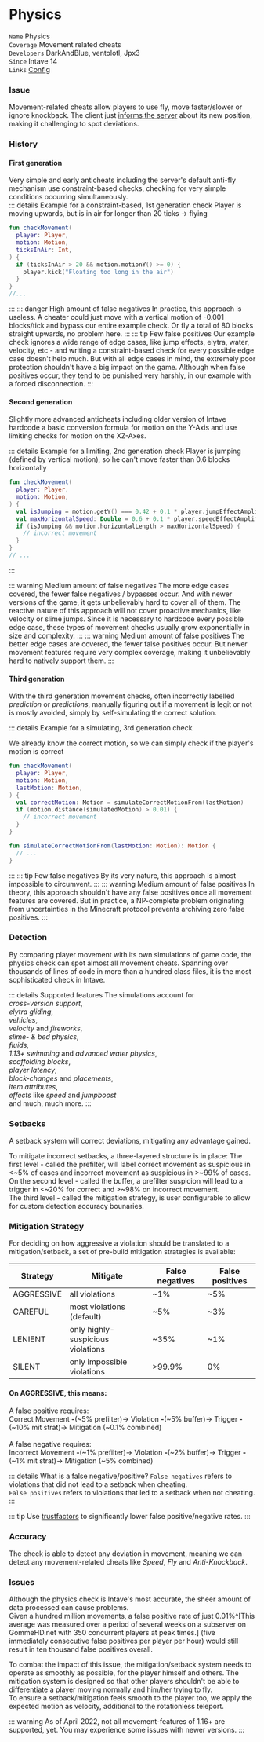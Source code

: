 # Physics

`Name` Physics<br>
`Coverage` Movement related cheats<br>
`Developers` DarkAndBlue, ventolotl, Jpx3<br>
`Since` Intave 14<br>
`Links` [Config](/mechanics/configuration-02-settings.md#physics)<br>

### Issue
Movement-related cheats allow players to use fly, move faster/slower or ignore knockback.
The client just [informs the server](https://wiki.vg/Protocol#Player_Position) about its new position, 
making it challenging to spot deviations.

### History

#### First generation
Very simple and early anticheats including the server's default anti-fly mechanism use constraint-based checks, checking for very simple conditions occurring simultaneously.
<br>
::: details Example for a constraint-based, 1st generation check
Player is moving upwards, but is in air for longer than 20 ticks -> flying
```kotlin
fun checkMovement(
  player: Player,
  motion: Motion,
  ticksInAir: Int,
) {
  if (ticksInAir > 20 && motion.motionY() >= 0) {
    player.kick("Floating too long in the air")
  }
}
//...
```
:::
::: danger High amount of false negatives
In practice, this approach is useless.
A cheater could just move with a vertical motion of -0.001 blocks/tick and bypass our entire example check.
Or fly a total of 80 blocks straight upwards, no problem here.
:::
::: tip Few false positives
Our example check ignores a wide range of edge cases, like jump effects, elytra, water, velocity, etc - and
writing a constraint-based check for every possible edge case doesn't help much.
But with all edge cases in mind, the extremely poor protection shouldn't have a big impact on the game.
Although when false positives occur, they tend to be punished very harshly, in our example with a forced disconnection.
:::

#### Second generation
Slightly more advanced anticheats including older version of Intave hardcode a basic conversion formula for motion on the Y-Axis and use limiting checks for motion on the XZ-Axes.

::: details Example for a limiting, 2nd generation check
Player is jumping (defined by vertical motion), so he can't move faster than 0.6 blocks horizontally
```kotlin
fun checkMovement(
  player: Player,
  motion: Motion,
) {
  val isJumping = motion.getY() === 0.42 + 0.1 * player.jumpEffectAmplifier
  val maxHorizontalSpeed: Double = 0.6 + 0.1 * player.speedEffectAmplifier
  if (isJumping && motion.horizontalLength > maxHorizontalSpeed) {
    // incorrect movement
  }
}
// ...
```
:::

::: warning Medium amount of false negatives
The more edge cases covered, the fewer false negatives / bypasses occur.
And with newer versions of the game, it gets unbelievably hard to cover all of them.
The reactive nature of this approach will not cover proactive mechanics, like velocity or slime jumps.
Since it is necessary to hardcode every possible edge case, these types of movement checks usually grow exponentially in size and complexity.
:::
::: warning Medium amount of false positives
The better edge cases are covered, the fewer false positives occur.
But newer movement features require very complex coverage, making it unbelievably hard to natively support them.
:::

#### Third generation
With the third generation movement checks, often incorrectly labelled *prediction* or *predictions*,
manually figuring out if a movement is legit or not is mostly avoided, simply by self-simulating the correct solution.

::: details Example for a simulating, 3rd generation check

We already know the correct motion, so we can simply check if the player's motion is correct

```kotlin
fun checkMovement(
  player: Player,
  motion: Motion,
  lastMotion: Motion,
) {
  val correctMotion: Motion = simulateCorrectMotionFrom(lastMotion)
  if (motion.distance(simulatedMotion) > 0.01) {
    // incorrect movement
  }
}

fun simulateCorrectMotionFrom(lastMotion: Motion): Motion {
  // ...
}
```
:::
::: tip Few false negatives
By its very nature, this approach is almost impossible to circumvent.
:::
::: warning Medium amount of false positives
In theory, this approach shouldn't have any false positives once all movement features are covered.
But in practice, a NP-complete problem originating from uncertainties in the Minecraft protocol prevents archiving zero false positives.
:::

### Detection
By comparing player movement with its own simulations of game code, the physics check can spot almost all movement
cheats. Spanning over thousands of lines of code in more than a hundred class files, it is the most sophisticated check in Intave.<br>

::: details Supported features
The simulations account for<br> 
*cross-version support*,<br>
*elytra gliding*,<br>
*vehicles*,<br>
*velocity* and _fireworks_,<br>
_slime- & bed physics_,<br>
_fluids_,<br>
_1.13+ swimming_ and _advanced water physics_,<br>
_scaffolding blocks_,<br>
_player latency_,<br>
_block-changes_ and _placements_,<br>
_item attributes_,<br>
_effects_ like _speed_ and _jumpboost_<br>
and much, much more.
:::

### Setbacks

A setback system will correct deviations, mitigating any advantage gained.

To mitigate incorrect setbacks, a three-layered structure is in place:
The first level - called the prefilter, will label correct movement as suspicious in <~5% of cases and incorrect movement as suspicious in >~99% of cases.<br>
On the second level - called the buffer, a prefilter suspicion will lead to a trigger in <~20% for correct and >~98% on incorrect movement.<br>
The third level - called the mitigation strategy, is user configurable to allow for custom detection accuracy bounaries.<br>

### Mitigation Strategy

For deciding on how aggressive a violation should be translated to a mitigation/setback,
a set of pre-build mitigation strategies is available:

| Strategy   | Mitigate                          | False negatives | False positives |
|------------|-----------------------------------|-----------------|-----------------|
| AGGRESSIVE | all violations                    | ~1%             | ~5%             |
| CAREFUL    | most violations (default)         | ~5%             | ~3%             |
| LENIENT    | only highly-suspicious violations | ~35%            | ~1%             |
| SILENT     | only impossible violations        | >99.9%          | 0%              |

#### On AGGRESSIVE, this means:<br>

A false positive requires: <br>
Correct Movement <b><b>-</b></b>(~5% prefilter)-> Violation <b><b>-</b></b>(~5% buffer)-> Trigger <b><b>-</b></b>(~10% mit strat)-> Mitigation (~0.1% combined)
<br>
<br>
A false negative requires: <br>
Incorrect Movement <b><b>-</b></b>(~1% prefilter)-> Violation <b><b>-</b></b>(~2% buffer)-> Trigger <b><b>-</b></b>(~1% mit strat)-> Mitigation (~5% combined)

::: details What is a false negative/positive?
`False negatives` refers to violations that did not lead to a setback when cheating.<br>
`False positives` refers to violations that led to a setback when not cheating.<br>
:::

::: tip
Use [trustfactors](/mechanics/trust-01-introduction.md) to significantly lower false positive/negative rates.
:::

### Accuracy
The check is able to detect any deviation in movement, meaning we can detect any movement-related cheats like *Speed*, *Fly* and *Anti-Knockback*.

### Issues
Although the physics check is Intave's most accurate, the sheer amount of data processed can cause problems.<br>
Given a hundred million movements, a false positive rate of just 0.01%^[This average was measured over a period of
several weeks on a subserver on GommeHD.net with 350 concurrent players at peak times.] (five immediately consecutive false positives per player per hour) would still result in ten thousand false positives overall.<br>

To combat the impact of this issue, the mitigation/setback system needs to operate as smoothly as possible, for the player himself and others.
The mitigation system is designed so that other players shouldn't be able to differentiate a player moving normally and him/her trying to fly.<br>
To ensure a setback/mitigation feels smooth to the player too, we apply the expected motion as velocity, additional to the rotationless teleport.

::: warning
As of April 2022, not all movement-features of 1.16+ are supported, yet.
You may experience some issues with newer versions.
:::
